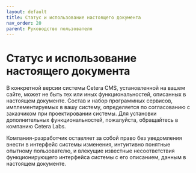 ```yaml
---
layout: default
title: Статус и использование настоящего документа
nav_order: 20
parent: Руководство пользователя
---
```

# Статус и использование настоящего документа

В конкретной версии системы Cetera СMS, установленной на вашем сайте, может не быть тех или иных функциональностей, описанных в настоящем документе. Состав и набор программных сервисов, имплементируемых в вашу систему, определяется по согласованию с заказчиком при проектировании системы. Для установки дополнительных функциональностей, пожалуйста, обращайтесь в компанию Cetera Labs.

Компания-разработчик оставляет за собой право без уведомления внести в интерфейс системы изменения, интуитивно понятные опытному пользователю, и влекущие известные несоответствия функционирующего интерфейса системы с его описанием, данным в настоящем документе.